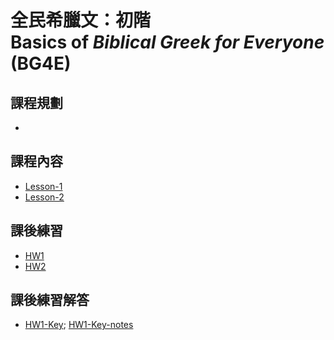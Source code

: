 # 全民希臘文：初階<br> Basics of *Biblical Greek for Everyone* (BG4E) 

## 課程規劃

- 

## 課程內容
- [Lesson-1](Lesson-1.md)
- [Lesson-2](Lesson-2.md)

## 課後練習
- [HW1](HW/HW1.md)
- [HW2](HW/HW2.md)


## 課後練習解答
- [HW1-Key](HW-Key/HW1-Key.md); [HW1-Key-notes](HW-Key/HW1-Key-notes.md)
